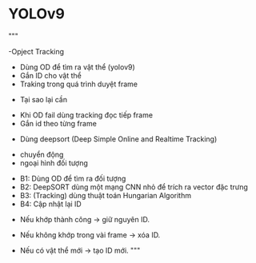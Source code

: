 # YOLOv9

"""

-Opject  Tracking
+ Dùng OD để tìm ra vật thể (yolov9)
+ Gắn ID cho vật thể
+ Traking trong quá trình duyệt frame 

- Tại sao lại cần
+ Khi OD fail dùng tracking đọc tiếp frame
+ Gắn id theo từng frame
- Dùng deepsort (Deep Simple Online and Realtime Tracking)
+ chuyển động
+ ngoại hình đối tượng
- B1: Dùng OD để tìm ra đối tượng
- B2: DeepSORT dùng một mạng CNN nhỏ để trích ra vector đặc trưng
- B3: (Tracking) dùng thuật toán Hungarian Algorithm
- B4: Cập nhật lại ID
+ Nếu khớp thành công → giữ nguyên ID.

+ Nếu không khớp trong vài frame → xóa ID.

+ Nếu có vật thể mới → tạo ID mới.
"""
 


